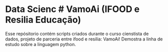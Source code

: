# Data Scienc # VamoAi (IFOOD e Resilia Educação)
Esse repósitorio contém scripts criados durante o curso cienstista de dados, projeto de parceria entre ifood e resilia: VamoAi!
Demostra a linha de estudo sobre a linguagem python.
